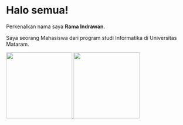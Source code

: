 # Halo semua! 

Perkenalkan nama saya **Rama Indrawan**.  

Saya seorang Mahasiswa dari program studi Informatika di Universitas Mataram.

<p align="left">
<a href="https://github.com/indrawan812">
  <img height="180em" src="https://github-readme-stats-eight-theta.vercel.app/api?username=indrawan812&show_icons=true&theme=algolia&include_all_commits=true&count_private=true"/>
  <img height="180em" src="https://github-readme-stats-eight-theta.vercel.app/api/top-langs/?username=indrawan812&layout=compact&langs_count=8&theme=algolia"/>
</a>
</p>
